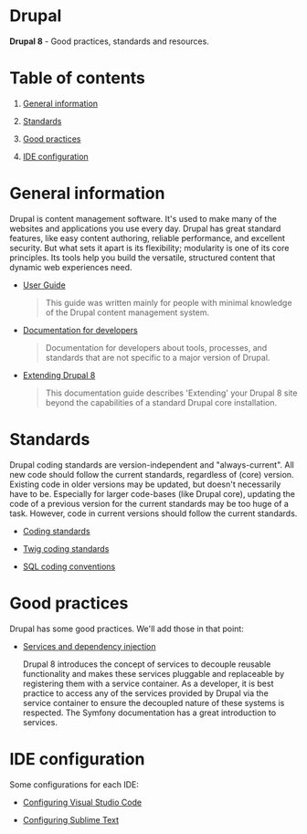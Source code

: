 Drupal
=

**Drupal 8** - Good practices, standards and resources.
 
# Table of contents

1. [General information](#general-information)

2. [Standards](#standards)

3. [Good practices](#good-practices)

4. [IDE configuration](#ide-configuration)

# General information

Drupal is content management software.
It's used to make many of the websites and applications you use every day.
Drupal has great standard features, like easy content authoring, reliable performance, and excellent security.
But what sets it apart is its flexibility; modularity is one of its core principles.
Its tools help you build the versatile, structured content that dynamic web experiences need.

- [User Guide](https://www.drupal.org/docs/user_guide/en/index.html)

    > This guide was written mainly for people with minimal knowledge of the Drupal content management system.

- [Documentation for developers](https://www.drupal.org/docs/develop)

    > Documentation for developers about tools, processes, and standards that are not specific to a major version of Drupal.

- [Extending Drupal 8](https://www.drupal.org/docs/8/extending-drupal-8)

    > This documentation guide describes 'Extending' your Drupal 8 site beyond the capabilities of a standard Drupal core installation.

# Standards

Drupal coding standards are version-independent and "always-current".
All new code should follow the current standards, regardless of (core) version.
Existing code in older versions may be updated, but doesn't necessarily have to be.
Especially for larger code-bases (like Drupal core), updating the code of a previous version for the current standards may be too huge of a task.
However, code in current versions should follow the current standards.

- [Coding standards](https://www.drupal.org/docs/develop/standards/coding-standards)

- [Twig coding standards](https://www.drupal.org/docs/develop/coding-standards/twig-coding-standards)

- [SQL coding conventions](https://www.drupal.org/docs/develop/standards/sql-coding-conventions)

# Good practices

Drupal has some good practices. We'll add those in that point:

- [Services and dependency injection](https://www.drupal.org/docs/8/api/services-and-dependency-injection)

    Drupal 8 introduces the concept of services to decouple reusable functionality and makes these services pluggable and replaceable by registering them with a service container.
    As a developer, it is best practice to access any of the services provided by Drupal via the service container to ensure the decoupled nature of these systems is respected.
    The Symfony documentation has a great introduction to services.

# IDE configuration

Some configurations for each IDE:

- [Configuring Visual Studio Code](https://www.drupal.org/docs/develop/development-tools/configuring-visual-studio-code)

- [Configuring Sublime Text](https://www.drupal.org/docs/develop/development-tools/configuring-sublime-text)

